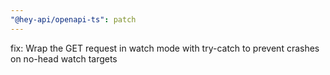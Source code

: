 ```yaml
---
"@hey-api/openapi-ts": patch
---
```


fix: Wrap the GET request in watch mode with try-catch to prevent crashes on no-head watch targets
